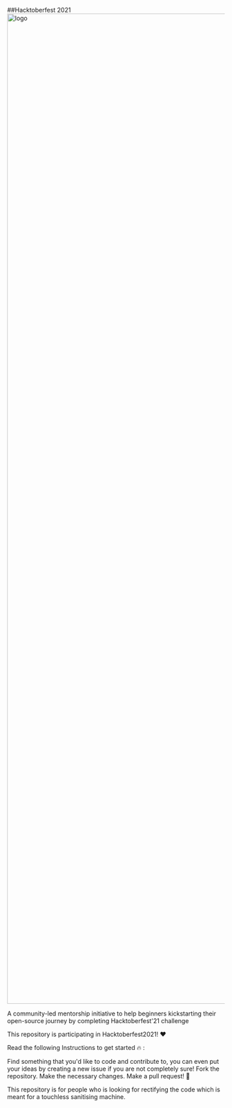##Hacktoberfest 2021
<img width="2295" alt="logo" src="https://user-images.githubusercontent.com/30233576/139594687-dd1fb4d2-2c96-40ad-b0fd-d5389d7db38d.png">

A community-led mentorship initiative to help beginners kickstarting their open-source journey by completing Hacktoberfest'21 challenge

This repository is participating in Hacktoberfest2021! ❤️

Read the following Instructions to get started 🔥 :


Find something that you'd like to code and contribute to, you can even put your ideas by creating a new issue if you are not completely sure!
Fork the repository.
Make the necessary changes.
Make a pull request! 💯


This repository is for people who is looking for rectifying the code which is meant for a touchless sanitising machine.
